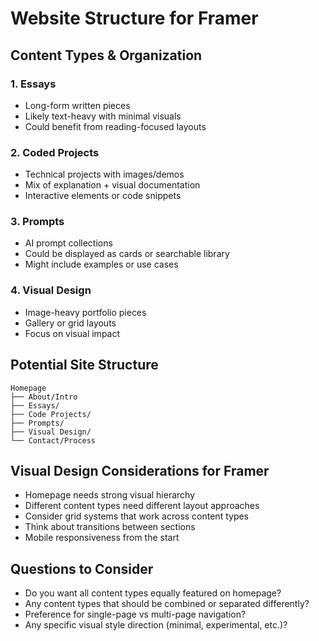 # Website Structure for Framer

## Content Types & Organization

### 1. Essays
- Long-form written pieces
- Likely text-heavy with minimal visuals
- Could benefit from reading-focused layouts

### 2. Coded Projects 
- Technical projects with images/demos
- Mix of explanation + visual documentation
- Interactive elements or code snippets

### 3. Prompts
- AI prompt collections
- Could be displayed as cards or searchable library
- Might include examples or use cases

### 4. Visual Design
- Image-heavy portfolio pieces
- Gallery or grid layouts
- Focus on visual impact

## Potential Site Structure

```
Homepage
├── About/Intro
├── Essays/
├── Code Projects/
├── Prompts/
├── Visual Design/
└── Contact/Process
```

## Visual Design Considerations for Framer

- Homepage needs strong visual hierarchy
- Different content types need different layout approaches
- Consider grid systems that work across content types
- Think about transitions between sections
- Mobile responsiveness from the start

## Questions to Consider

- Do you want all content types equally featured on homepage?
- Any content types that should be combined or separated differently?
- Preference for single-page vs multi-page navigation?
- Any specific visual style direction (minimal, experimental, etc.)?